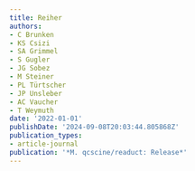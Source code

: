 ```yaml
---
title: Reiher
authors:
- C Brunken
- KS Csizi
- SA Grimmel
- S Gugler
- JG Sobez
- M Steiner
- PL Türtscher
- JP Unsleber
- AC Vaucher
- T Weymuth
date: '2022-01-01'
publishDate: '2024-09-08T20:03:44.805868Z'
publication_types:
- article-journal
publication: '*M. qcscine/readuct: Release*'
---
```

